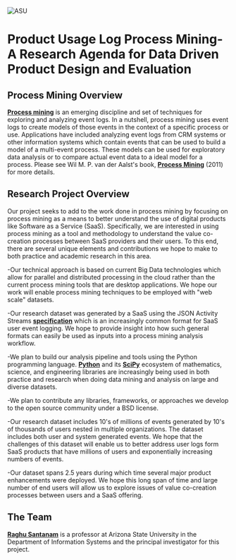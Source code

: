 ![ASU](https://commguide.asu.edu/files/endorsed/color/ASUWPC_RGB.png)

# Product Usage Log Process Mining- A Research Agenda for Data Driven Product Design and Evaluation


## Process Mining Overview

[**Process mining**][process-mining] is an emerging discipline and set of
techniques for exploring and analyzing event logs. In a nutshell, process 
mining uses event logs to create models of those events in the context of
a specific process or use. Applications have included analyzing event logs
from CRM systems or other information systems which contain events that 
can be used to build a model of a multi-event process. These models can be
used for exploratory data analysis or to compare actual event data to a
ideal model for a process. Please see Wil M. P. van der Aalst's book, 
[**Process Mining**][book] (2011) for more details.

## Research Project Overview

Our project seeks to add to the work done in process mining by focusing on 
process mining as a means to better understand the use of digital products 
like Software as a Service (SaaS). Specifically, we are interested in 
using process mining as a tool and methodology to understand the value 
co-creation processes between SaaS providers and their users. To this end,
there are several unique elements and contributions we hope to make to both
practice and academic research in this area. 


  -Our technical approach is based on current Big Data technologies which
  allow for parallel and distributed processing in the cloud rather than
  the current process mining tools that are desktop applications. We hope 
  our work will enable process mining techniques to be employed with 
  "web scale" datasets.

  -Our research dataset was generated by a SaaS using the JSON Activity
  Streams [**specification**][streams] which is an increasingly common format for
  SaaS user event logging. We hope to provide insight into how such general
  formats can easily be used as inputs into a process mining analysis workflow.

  -We plan to build our analysis pipeline and tools using the Python programming
  language. [**Python**][python] and its [**SciPy**][scipy] ecosystem of mathematics,
  science, and engineering libraries are increasingly being used in both
  practice and research when doing data mining and analysis on large and diverse 
  datasets.

  -We plan to contribute any libraries, frameworks, or approaches we develop
  to the open source community under a BSD license. 

  -Our research dataset includes 10's of millions of events generated by
  10's of thousands of users nested in multiple organizations. The dataset 
  includes both user and system generated events. We hope that the challenges 
  of this dataset will enable us to better address user logs form SaaS products 
  that have millions of users and exponentially increasing numbers of events.

  -Our dataset spans 2.5 years during which time several major product enhancements 
  were deployed. We hope this long span of time and large number of end users will 
  allow us to explore issues of value co-creation processes between users and a SaaS 
  offering.


[process-mining]: http://www.processmining.org/
[book]: http://www.processmining.org/book/start
[streams]: http://www.w3.org/TR/2015/WD-activitystreams-core-20150129/
[python]: https://www.python.org/
[scipy]: http://www.scipy.org/
[raghu]: http://my.wpcarey.asu.edu/directory/people/profile.cfm?person=1039602


## The Team

[**Raghu Santanam**][raghu] is a professor at Arizona State University in the
Department of Information Systems and the principal investigator for this 
project.

